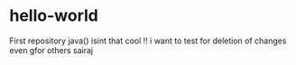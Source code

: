 # hello-world
First repository
java() isint that cool !!
i want to test for deletion of changes
even gfor others
sairaj
